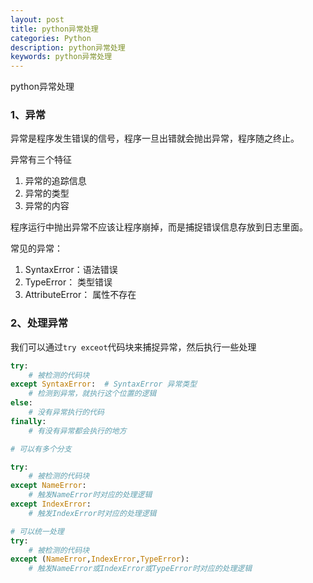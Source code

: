 ```yaml
---
layout: post
title: python异常处理
categories: Python
description: python异常处理
keywords: python异常处理
---
```


python异常处理

### 1、异常

异常是程序发生错误的信号，程序一旦出错就会抛出异常，程序随之终止。

异常有三个特征

1. 异常的追踪信息
2. 异常的类型
3. 异常的内容

程序运行中抛出异常不应该让程序崩掉，而是捕捉错误信息存放到日志里面。

常见的异常：

1. SyntaxError：语法错误
2. TypeError： 类型错误
3. AttributeError： 属性不存在

### 2、处理异常

我们可以通过`try exceot`代码块来捕捉异常，然后执行一些处理

```py
try:
    # 被检测的代码块
except SyntaxError:  # SyntaxError 异常类型
    # 检测到异常，就执行这个位置的逻辑
else:
    # 没有异常执行的代码
finally:    
    # 有没有异常都会执行的地方

# 可以有多个分支

try:
    # 被检测的代码块
except NameError:
    # 触发NameError时对应的处理逻辑
except IndexError:
    # 触发IndexError时对应的处理逻辑

# 可以统一处理
try:
    # 被检测的代码块
except (NameError,IndexError,TypeError):
    # 触发NameError或IndexError或TypeError时对应的处理逻辑

```
